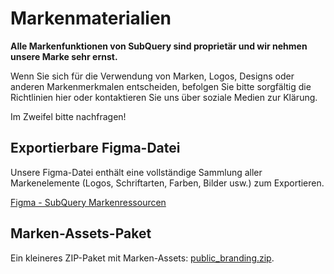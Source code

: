 # Markenmaterialien

**Alle Markenfunktionen von SubQuery sind proprietär und wir nehmen unsere Marke sehr ernst.**

Wenn Sie sich für die Verwendung von Marken, Logos, Designs oder anderen Markenmerkmalen entscheiden, befolgen Sie bitte sorgfältig die Richtlinien hier oder kontaktieren Sie uns über soziale Medien zur Klärung.

Im Zweifel bitte nachfragen!

## Exportierbare Figma-Datei

Unsere Figma-Datei enthält eine vollständige Sammlung aller Markenelemente (Logos, Schriftarten, Farben, Bilder usw.) zum Exportieren.

[Figma - SubQuery Markenressourcen](https://www.figma.com/file/AaCXaOcElrlbxq8fz39sJU/SubQuery-Brand-Resources?node-id=3%3A2)

## Marken-Assets-Paket

Ein kleineres ZIP-Paket mit Marken-Assets: [public_branding.zip](https://static.subquery.network/public_branding.zip).
